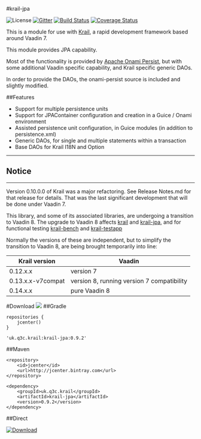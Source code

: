 #krail-jpa

![License](http://img.shields.io/:license-apache-blue.svg)
[![Gitter](https://badges.gitter.im/davidsowerby/krail.svg)](https://gitter.im/davidsowerby/krail?utm_source=badge&utm_medium=badge&utm_campaign=pr-badge)
[![Build Status](https://travis-ci.org/davidsowerby/krail-jpa.svg?branch=master)](https://travis-ci.org/davidsowerby/krail-jpa)
[![Coverage Status](https://coveralls.io/repos/github/davidsowerby/krail-jpa/badge.svg?branch=master)](https://coveralls.io/github/davidsowerby/krail-jpa?branch=master)


This is a module for use with [Krail](https://github.com/davidsowerby/krail), a rapid development framework based around Vaadin 7.

This module provides JPA capability.

Most of the functionality is provided by [Apache Onami Persist](https://onami.apache.org/persist/), but with some additional Vaadin specific capability, and Krail specific generic DAOs.

In order to provide the DAOs, the onami-persist source is included and slightly modified. 

##Features

* Support for multiple persistence units
* Support for JPAContainer configuration and creation in a Guice / Onami environment
* Assisted persistence unit configuration, in Guice modules (in addition to persistence.xml)
* Generic DAOs, for single and multiple statements within a transaction
* Base DAOs for Krail I18N and Option

---

## Notice

---

Version 0.10.0.0 of Krail was a major refactoring.  See Release Notes.md for that release for details.  That was the last significant development that will be done under Vaadin 7.

This library, and some of its associated libraries, are undergoing a transition to Vaadin 8. The upgrade to Vaadin 8 affects [krail](https://github.com/davidsowerby/krail) and [krail-jpa](https://github.com/davidsowerby/krail-jpa), and for functional testing [krail-bench](https://github.com/davidsowerby/krail-bench) and [krail-testapp](https://github.com/davidsowerby/krail-testapp)

Normally the versions of these are independent, but to simplify the transition to Vaadin 8, are being brought temporarily into line:

| Krail version  |   Vaadin    | 
|---------|------------|
|0.12.x.x | version 7  |
|0.13.x.x-v7compat | version 8, running version 7 compatibility  |
|0.14.x.x | pure Vaadin 8

#Download
<a href='https://bintray.com/dsowerby/maven/krail-jpa/view?source=watch' alt='Get automatic notifications about new "krail-jpa" versions'><img src='https://www.bintray.com/docs/images/bintray_badge_color.png'></a>
##Gradle

```
repositories {
	jcenter()
}
```

```
'uk.q3c.krail:krail-jpa:0.9.2'
```
##Maven

```
<repository>
	<id>jcenter</id>
	<url>http://jcenter.bintray.com</url>
</repository>

```

```
<dependency>
	<groupId>uk.q3c.krail</groupId>
	<artifactId>krail-jpa</artifactId>
	<version>0.9.2</version>
</dependency>
```
##Direct

[ ![Download](https://api.bintray.com/packages/dsowerby/maven/krail-jpa/images/download.svg) ](https://bintray.com/dsowerby/maven/krail-jpa/_latestVersion)

